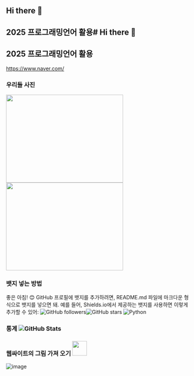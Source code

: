 ## Hi there 👋

<!--
**choiyongje5932/choiyongje5932** is a ✨ _special_ ✨ repository because its `README.md` (this file) appears on your GitHub profile.

Here are some ideas to get you started:

- 🔭 I’m currently working on ...
- 🌱 I’m currently learning ...
- 👯 I’m looking to collaborate on ...
- 🤔 I’m looking for help with ...
- 💬 Ask me about ...
- 📫 How to reach me: ...
- 😄 Pronouns: ...
- ⚡ Fun fact: ...
-->


## 2025 프로그래밍언어 활용# Hi there 👋

<!--
**choiyongje5932/choiyongje5932** is a ✨ _special_ ✨ repository because its `README.md` (this file) appears on your GitHub profile.

Here are some ideas to get you started:

- 🔭 I’m currently working on ...
- 🌱 I’m currently learning ...
- 👯 I’m looking to collaborate on ...
- 🤔 I’m looking for help with ...
- 💬 Ask me about ...
- 📫 How to reach me: ...
- 😄 Pronouns: ...
- ⚡ Fun fact: ...
-->


## 2025 프로그래밍언어 활용
https://www.naver.com/


### 우리들 사진
<img src="image/1.jpg" width="320" height="240" />
<img src="image/2.jpg" width="320" height="240" />

### 뱃지 넣는 방법
좋은 아침! 😊 GitHub 프로필에 뱃지를 추가하려면, README.md 파일에 마크다운 형식으로 뱃지를 넣으면 돼. 예를 들어, Shields.io에서 제공하는 뱃지를 사용하면 이렇게 추가할 수 있어:
![GitHub followers](https://img.shields.io/github/followers/Emmett6401?style=social)![GitHub stars](https://img.shields.io/github/stars/Emmett6401?style=social)
![Python](https://img.shields.io/badge/Python-3776AB?style=for-the-badge&logo=python&logoColor=white)

### 통계 ![GitHub Stats](https://github-readme-stats.vercel.app/api?username=Emmett6401&show_icons=true&theme=radical)

### 웹싸이트의 그림 가져 오기 <img src="https://cdn.jsdelivr.net/npm/simple-icons@v8/icons/github.svg" width="40" height="40" />
![image](https://github.com/user-attachments/assets/3eea23d7-9cba-4c05-8ad1-0c459f6b7f42)



























